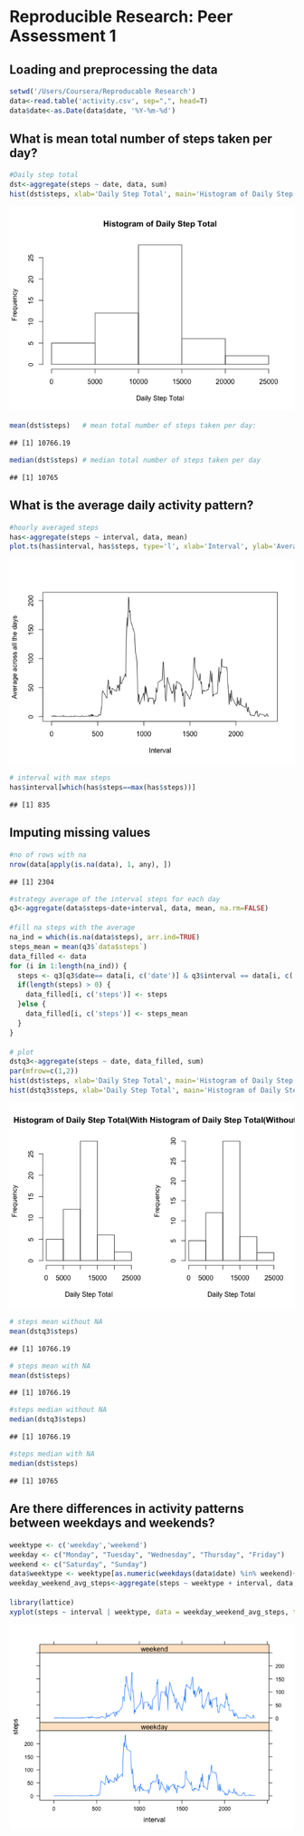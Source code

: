 # Reproducible Research: Peer Assessment 1


## Loading and preprocessing the data

```r
setwd('/Users/Coursera/Reproducable Research')
data<-read.table('activity.csv', sep=",", head=T)
data$date<-as.Date(data$date, '%Y-%m-%d')
```

## What is mean total number of steps taken per day?

```r
#Daily step total
dst<-aggregate(steps ~ date, data, sum)
hist(dst$steps, xlab='Daily Step Total', main='Histogram of Daily Step Total')
```

![](./PA1_template_files/figure-html/unnamed-chunk-2-1.png) 

```r
mean(dst$steps)   # mean total number of steps taken per day:
```

```
## [1] 10766.19
```

```r
median(dst$steps) # median total number of steps taken per day
```

```
## [1] 10765
```


## What is the average daily activity pattern?

```r
#hourly averaged steps
has<-aggregate(steps ~ interval, data, mean)
plot.ts(has$interval, has$steps, type='l', xlab='Interval', ylab='Average across all the days')
```

![](./PA1_template_files/figure-html/unnamed-chunk-3-1.png) 

```r
# interval with max steps
has$interval[which(has$steps==max(has$steps))]
```

```
## [1] 835
```
## Imputing missing values

```r
#no of rows with na
nrow(data[apply(is.na(data), 1, any), ])
```

```
## [1] 2304
```

```r
#strategy average of the interval steps for each day
q3<-aggregate(data$steps~date+interval, data, mean, na.rm=FALSE)

#fill na steps with the average
na_ind = which(is.na(data$steps), arr.ind=TRUE)
steps_mean = mean(q3$`data$steps`)
data_filled <- data
for (i in 1:length(na_ind)) {
  steps <- q3[q3$date== data[i, c('date')] & q3$interval == data[i, c('interval')] ,c('data$steps')]
  if(length(steps) > 0) {
    data_filled[i, c('steps')] <- steps
  }else {
    data_filled[i, c('steps')] <- steps_mean
  }
}

# plot
dstq3<-aggregate(steps ~ date, data_filled, sum)
par(mfrow=c(1,2))
hist(dst$steps, xlab='Daily Step Total', main='Histogram of Daily Step Total(With NA)')
hist(dstq3$steps, xlab='Daily Step Total', main='Histogram of Daily Step Total(Without NA)')
```

![](./PA1_template_files/figure-html/unnamed-chunk-4-1.png) 

```r
# steps mean without NA
mean(dstq3$steps)  
```

```
## [1] 10766.19
```

```r
# steps mean with NA
mean(dst$steps)
```

```
## [1] 10766.19
```

```r
#steps median without NA
median(dstq3$steps)
```

```
## [1] 10766.19
```

```r
#steps median with NA
median(dst$steps)   
```

```
## [1] 10765
```

## Are there differences in activity patterns between weekdays and weekends?

```r
weektype <- c('weekday','weekend')
weekday <- c("Monday", "Tuesday", "Wednesday", "Thursday", "Friday")
weekend <- c("Saturday", "Sunday")
data$weektype <- weektype[as.numeric(weekdays(data$date) %in% weekend)+1]
weekday_weekend_avg_steps<-aggregate(steps ~ weektype + interval, data, mean)

library(lattice) 
xyplot(steps ~ interval | weektype, data = weekday_weekend_avg_steps, type = "l", layout=c(1,2))
```

![](./PA1_template_files/figure-html/unnamed-chunk-5-1.png) 
